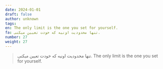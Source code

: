 ```yaml
---
date: 2024-01-01
draft: false
author: unknown
tags: 
en: The only limit is the one you set for yourself.
fa: تنها محدودیت اونیه که خودت تعیین میکنی.
number: 27
weight: 27
---
```

> تنها محدودیت اونیه که خودت تعیین میکنی.
> The only limit is the one you set for yourself.

